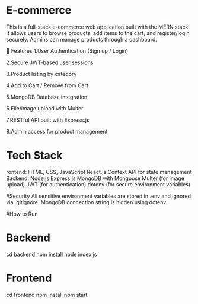 # E-commerce
This is a full-stack e-commerce web application built with the MERN stack. It allows users to browse products, add items to the cart, and register/login securely. Admins can manage products through a dashboard.

🚀 Features
1.User Authentication (Sign up / Login)

2.Secure JWT-based user sessions

3.Product listing by category

4.Add to Cart / Remove from Cart

5.MongoDB Database integration

6.File/image upload with Multer

7.RESTful API built with Express.js

8.Admin access for product management

# Tech Stack
rontend:
HTML, CSS, JavaScript
React.js
Context API for state management
Backend:
Node.js
Express.js
MongoDB with Mongoose
Multer (for image upload)
JWT (for authentication)
dotenv (for secure environment variables)

#Security
All sensitive environment variables are stored in .env and ignored via .gitignore.
MongoDB connection string is hidden using dotenv.

#How to Run
# Backend
cd backend
npm install
node index.js

# Frontend
cd frontend
npm install
npm start


